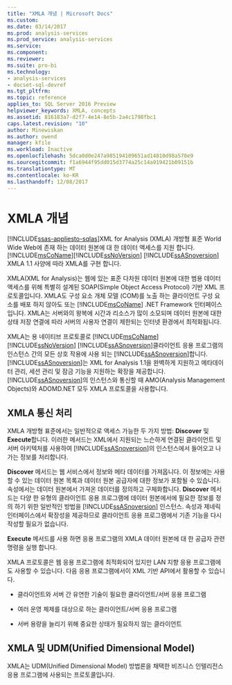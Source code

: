 ```yaml
---
title: "XMLA 개념 | Microsoft Docs"
ms.custom: 
ms.date: 03/14/2017
ms.prod: analysis-services
ms.prod_service: analysis-services
ms.service: 
ms.component: 
ms.reviewer: 
ms.suite: pro-bi
ms.technology:
- analysis-services
- docset-sql-devref
ms.tgt_pltfrm: 
ms.topic: reference
applies_to: SQL Server 2016 Preview
helpviewer_keywords: XMLA, concepts
ms.assetid: 816183a7-d2f7-4e14-8e5b-2a4c1798fbc1
caps.latest.revision: "10"
author: Minewiskan
ms.author: owend
manager: kfile
ms.workload: Inactive
ms.openlocfilehash: 5dca0d0e247a985194109651ad14810d98a570e9
ms.sourcegitcommit: f1a6944f95dd015d3774a25c14a919421b09151b
ms.translationtype: MT
ms.contentlocale: ko-KR
ms.lasthandoff: 12/08/2017
---
```

# <a name="xmla-concepts"></a>XMLA 개념
[!INCLUDE[ssas-appliesto-sqlas](../../../includes/ssas-appliesto-sqlas.md)]XML for Analysis (XMLA) 개방형 표준 World Wide Web에 존재 하는 데이터 원본에 대 한 데이터 액세스를 지원 합니다. [!INCLUDE[msCoName](../../../includes/msconame-md.md)][!INCLUDE[ssNoVersion](../../../includes/ssnoversion-md.md)] [!INCLUDE[ssASnoversion](../../../includes/ssasnoversion-md.md)] XMLA 1.1 사양에 따라 XMLA를 구현 합니다.  
  
 XMLA(XML for Analysis)는 웹에 있는 표준 다차원 데이터 원본에 대한 범용 데이터 액세스를 위해 특별히 설계된 SOAP(Simple Object Access Protocol) 기반 XML 프로토콜입니다. XMLA도 구성 요소 개체 모델 (COM)를 노출 하는 클라이언트 구성 요소를 배포 하지 않아도 또는 [!INCLUDE[msCoName](../../../includes/msconame-md.md)] .NET Framework 인터페이스입니다. XMLA는 서버와의 왕복에 시간과 리소스가 많이 소모되며 데이터 원본에 대한 상태 저장 연결에 따라 서버의 사용자 연결이 제한되는 인터넷 환경에서 최적화됩니다.  
  
 XMLA는 용 네이티브 프로토콜로 [!INCLUDE[msCoName](../../../includes/msconame-md.md)] [!INCLUDE[ssNoVersion](../../../includes/ssnoversion-md.md)] [!INCLUDE[ssASnoversion](../../../includes/ssasnoversion-md.md)]클라이언트 응용 프로그램의 인스턴스 간의 모든 상호 작용에 사용 되는 [!INCLUDE[ssASnoversion](../../../includes/ssasnoversion-md.md)]합니다. [!INCLUDE[ssASnoversion](../../../includes/ssasnoversion-md.md)]는 XML for Analysis 1.1을 완벽하게 지원하고 메타데이터 관리, 세션 관리 및 잠금 기능을 지원하는 확장을 제공합니다. [!INCLUDE[ssASnoversion](../../../includes/ssasnoversion-md.md)]의 인스턴스와 통신할 때 AMO(Analysis Management Objects)와 ADOMD.NET 모두 XMLA 프로토콜을 사용합니다.  
  
## <a name="handling-xmla-communications"></a>XMLA 통신 처리  
 XMLA 개방형 표준에서는 일반적으로 액세스 가능한 두 가지 방법: **Discover** 및 **Execute**합니다. 이러한 메서드는 XML에서 지원되는 느슨하게 연결된 클라이언트 및 서버 아키텍처를 사용하여 [!INCLUDE[ssASnoversion](../../../includes/ssasnoversion-md.md)]의 인스턴스에서 들어오고 나가는 정보를 처리합니다.  
  
 **Discover** 메서드는 웹 서비스에서 정보와 메타 데이터를 가져옵니다. 이 정보에는 사용할 수 있는 데이터 원본 목록과 데이터 원본 공급자에 대한 정보가 포함될 수 있습니다. 속성에서는 데이터 원본에서 가져온 데이터를 정의하고 구체화합니다. **Discover** 메서드는 다양 한 유형의 클라이언트 응용 프로그램에 데이터 원본에서에 필요한 정보를 정의 하기 위한 일반적인 방법을 [!INCLUDE[ssASnoversion](../../../includes/ssasnoversion-md.md)] 인스턴스. 속성과 제네릭 인터페이스에서 확장성을 제공하므로 클라이언트 응용 프로그램에서 기존 기능을 다시 작성할 필요가 없습니다.  
  
 **Execute** 메서드를 사용 하면 응용 프로그램의 XMLA 데이터 원본에 대 한 공급자 관련 명령을 실행 합니다.  
  
 XMLA 프로토콜은 웹 응용 프로그램에 최적화되어 있지만 LAN 지향 응용 프로그램에도 사용할 수 있습니다. 다음 응용 프로그램에서이 XML 기반 API에서 활용할 수 있습니다.  
  
-   클라이언트와 서버 간 유연한 기술이 필요한 클라이언트/서버 응용 프로그램  
  
-   여러 운영 체제를 대상으로 하는 클라이언트/서버 응용 프로그램  
  
-   서버 용량을 늘리기 위해 중요한 상태가 필요하지 않는 클라이언트  
  
## <a name="xmla-and-the-unified-dimensional-model"></a>XMLA 및 UDM(Unified Dimensional Model)  
 XMLA는 UDM(Unified Dimensional Model) 방법론을 채택한 비즈니스 인텔리전스 응용 프로그램에 사용되는 프로토콜입니다.  
  
  
